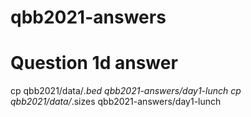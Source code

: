 # qbb2021-answers
# Question 1d answer 
cp qbb2021/data/*.bed qbb2021-answers/day1-lunch
cp qbb2021/data/*.sizes qbb2021-answers/day1-lunch

